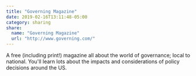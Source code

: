 ```yaml
---
title: "Governing Magazine"
date: 2019-02-16T13:11:48-05:00
category: sharing
share:
  name: "Governing Magazine"
  url: "http://www.governing.com/"
---
```


A free (including print!) magazine all about the world of governance; local to national. You'll learn lots about the impacts and considerations of policy decisions around the US.

